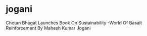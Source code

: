 # jogani
Chetan Bhagat Launches Book On Sustainability -World Of Basalt Reinforcement By Mahesh Kumar Jogani

